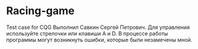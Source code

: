 # Racing-game
Test case for CQG
Выполнил Савкин Сергей Петрович.
Для управления используйте стрелочки или клавиши A и D.
В процессе работы программы могут возникнуть ошибки, которые были незамечены мной. 
